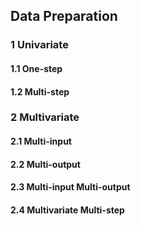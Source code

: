 ## Data Preparation
### 1 Univariate


#### 1.1 One-step

#### 1.2 Multi-step

### 2 Multivariate
#### 2.1 Multi-input

#### 2.2 Multi-output

#### 2.3 Multi-input Multi-output

#### 2.4 Multivariate Multi-step